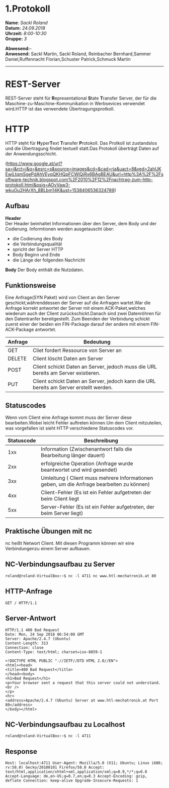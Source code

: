 # 1.Protokoll  
  
  **Name**:  *Sackl Roland*  
  **Datum:** *24.09.2018*  
  **Uhrzeit:** *8:00-10:30*  
  **Gruppe:** *3*  
  
  **Abwesend:**-   
  **Anwesend:**   Sackl Martin, Sackl Roland, Reinbacher Bernhard,Sammer Daniel,Ruffennacht Florian,Schuster Patrick,Schmuck Martin
   

----------------------------

# REST-Server  
REST-Server steht für **R**epresentational **S**tate **T**ransfer Server, der für die 
Maschine-zu-Maschine-Kommunikation in Werbsevices verwendet wird.HTTP ist das verwendete Übertragungsprotkoll.

# HTTP
HTTP steht für **H**yper**T**ext **T**ransfer **P**rotokoll. Das Protkoll ist zustandslos und die Übertragung findet textuell statt.Das Protokoll überträgt Daten auf der Anwendungsschicht.  

(https://www.google.at/url?sa=i&rct=j&q=&esrc=s&source=images&cd=&cad=rja&uact=8&ved=2ahUKEwiLtqmSgePdAhVEyqQKHQpFCWIQjRx6BAgBEAU&url=http%3A%2F%2Fsoftware-technik.blogspot.com%2F2010%2F12%2Fnachtrag-zum-http-protokoll.html&psig=AOvVaw3-wkuOu2HArXh_8BLbm14K&ust=1538406536324789)
  
## Aufbau  
**Header**   
Der Header beinhaltet Informationen über den Server, dem Body und der Codierung.
Informtionen werden ausgetauscht über:
* die Codierung des Body 
* die Verbindungsqualität  
* spricht  der Server HTTP 
* Body Beginn und Ende
* die Länge der folgenden Nachricht  
 
**Body**
Der Body enthält die Nutzdaten.  
  

## Funktionsweise  

Eine  Anfrage(SYN Paket) wird von Client an den Server geschickt,währenddessen der Server auf die Anfragen wartet.War die Anfrage korrekt antwortet der Server mit einem ACK-Paket,welches wiederum auch der Client zurückschickt.Danach sind zwei Datenröhren für den Datentranfer bereitgestellt. Zum Beenden der Verbindung schickt zuerst einer der beiden ein FIN-Package darauf der andere mit einem FIN-ACK-Package antwortet.


  Anfrage | Bedeutung 
  ------- | ---------  
  GET | Cliet fordert Ressource von Server an  
  DELETE | Client löscht Daten am Server  
  POST | Client schickt Daten an Server, jedoch muss die URL bereits am Server existieren.  
  PUT | Client schickt Daten an Server, jedoch kann die URL bereits am Server erstellt werden.
 
## Statuscodes
Wenn vom Client eine Anfrage kommt muss der Server diese bearbeiten.Wobei leicht Fehler auftreten können.Um dem Client mitzuteilen, was vorgefallen ist sieht HTTP verschiedene Statuscodes vor.  

Statuscode | Beschreibung  
--- | ---  
1xx | Information (Zwischenantwort falls die Bearbeitung länger dauert)  
2xx | erfolgreiche Operation  (Anfrage wurde beantwortet und wird gesendet)  
3xx | Umleitung ( Client muss mehrere Informationen geben, um die Anfrage bearbeiten zu können)
4xx | Client-Fehler (Es ist ein Fehler aufgetreten der beim Client liegt
5xx | Server-Fehler (Es ist ein Fehler aufgetreten, der beim Server liegt)  
  
   
   
   
   ## Praktische Übungen mit nc  
 nc heißt Networt Client. Mit diesen Programm können wir eine Verbindungenzu einem Server aufbauen.
   
  
## NC-Verbindungsaufbau zu Server  
``
roland@roland-VirtualBox:~$ nc -l 4711 nc www.htl-mechatronik.at 80
``
## HTTP-Anfrage  
``
GET / HTTP/1.1
``
## Server-Antwort  
```
HTTP/1.1 400 Bad Request
Date: Mon, 24 Sep 2018 06:54:08 GMT
Server: Apache/2.4.7 (Ubuntu)
Content-Length: 313
Connection: close
Content-Type: text/html; charset=iso-8859-1

<!DOCTYPE HTML PUBLIC "-//IETF//DTD HTML 2.0//EN">
<html><head>
<title>400 Bad Request</title>
</head><body>
<h1>Bad Request</h1>
<p>Your browser sent a request that this server could not understand.<br />
</p>
<hr>
<address>Apache/2.4.7 (Ubuntu) Server at www.htl-mechatronik.at Port 80</address>
</body></html>

```
  
## NC-Verbindungsaufbau zu Localhost  
``
roland@roland-VirtualBox:~$ nc -l 4711
``
## Response  
``
Host: localhost:4711
User-Agent: Mozilla/5.0 (X11; Ubuntu; Linux i686; rv:58.0) Gecko/20100101 Firefox/58.0
Accept: text/html,application/xhtml+xml,application/xml;q=0.9,*/*;q=0.8
Accept-Language: de,en-US;q=0.7,en;q=0.3
Accept-Encoding: gzip, deflate
Connection: keep-alive
Upgrade-Insecure-Requests: 1
``
